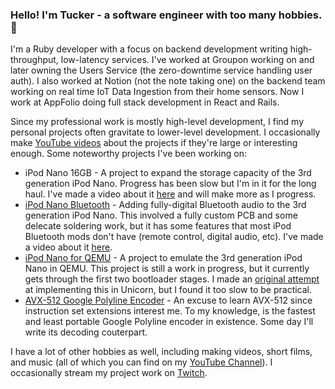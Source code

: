 ### Hello! I'm Tucker - a software engineer with too many hobbies. 🙂

I'm a Ruby developer with a focus on backend development writing high-throughput, low-latency services. I've worked at Groupon working on and later owning the Users Service (the zero-downtime service handling user auth). I also worked at Notion (not the note taking one) on the backend team working on real time IoT Data Ingestion from their home sensors. Now I work at AppFolio doing full stack development in React and Rails.

Since my professional work is mostly high-level development, I find my personal projects often gravitate to lower-level development. I occasionally make [YouTube videos](https://www.youtube.com/channel/UCt-Nse6C6xitV_rdcbliKKg/) about the projects if they're large or interesting enough. Some noteworthy projects I've been working on:

 - iPod Nano 16GB - A project to expand the storage capacity of the 3rd generation iPod Nano. Progress has been slow but I'm in it for the long haul. I've made a video about it [here](https://youtu.be/5zk2CDQ5N9A) and will make more as I progress.
 - [iPod Nano Bluetooth](https://github.com/lemonjesus/iPodBluetooth) - Adding fully-digital Bluetooth audio to the 3rd generation iPod Nano. This involved a fully custom PCB and some delecate soldering work, but it has some features that most iPod Bluetooth mods don't have (remote control, digital audio, etc). I've made a video about it [here](https://youtu.be/AVvXbqsTUnk).
 - [iPod Nano for QEMU](https://github.com/lemonjesus/qemu-ipod-nano) - A project to emulate the 3rd generation iPod Nano in QEMU. This project is still a work in progress, but it currently gets through the first two bootloader stages. I made an [original attempt](https://github.com/lemonjesus/iPod-n3g-emulator) at implementing this in Unicorn, but I found it too slow to be practical.
 - [AVX-512 Google Polyline Encoder](https://github.com/lemonjesus/avx512-polyline) - An excuse to learn AVX-512 since instruction set extensions interest me. To my knowledge, is the fastest and least portable Google Polyline encoder in existence. Some day I'll write its decoding couterpart.
 
 I have a lot of other hobbies as well, including making videos, short films, and music (all of which you can find on my [YouTube Channel](https://www.youtube.com/channel/UCt-Nse6C6xitV_rdcbliKKg/)). I occasionally stream my project work on [Twitch](https://twitch.tv/TuckerOsman).
